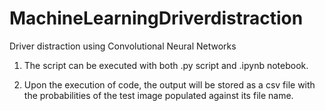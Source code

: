 # MachineLearningDriverdistraction
Driver distraction using Convolutional Neural Networks

1. The script can be executed with both .py script and .ipynb notebook.

2. Upon the execution of code, the output will be stored as a csv file with 
   the probabilities of the test image populated against its file name. 
